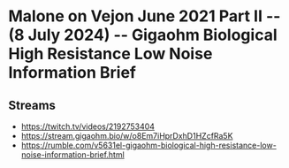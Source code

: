 # Malone on Vejon June 2021 Part II -- (8 July 2024) -- Gigaohm Biological High Resistance Low Noise Information Brief

## Streams
- https://twitch.tv/videos/2192753404
- https://stream.gigaohm.bio/w/o8Em7iHprDxhD1HZcfRa5K
- https://rumble.com/v5631el-gigaohm-biological-high-resistance-low-noise-information-brief.html

